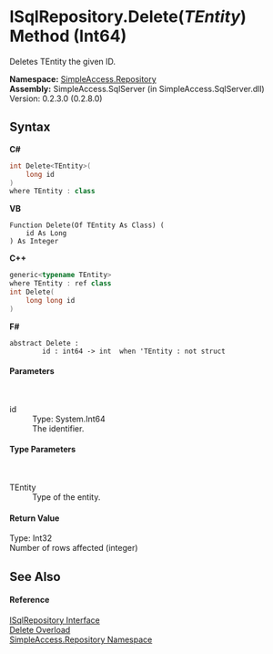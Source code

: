 # ISqlRepository.Delete(*TEntity*) Method (Int64)
 

Deletes TEntity the given ID.

**Namespace:**&nbsp;<a href="41571b4f-ca9a-e902-c5ef-a7c14c631bb2">SimpleAccess.Repository</a><br />**Assembly:**&nbsp;SimpleAccess.SqlServer (in SimpleAccess.SqlServer.dll) Version: 0.2.3.0 (0.2.8.0)

## Syntax

**C#**<br />
``` C#
int Delete<TEntity>(
	long id
)
where TEntity : class

```

**VB**<br />
``` VB
Function Delete(Of TEntity As Class) ( 
	id As Long
) As Integer
```

**C++**<br />
``` C++
generic<typename TEntity>
where TEntity : ref class
int Delete(
	long long id
)
```

**F#**<br />
``` F#
abstract Delete : 
        id : int64 -> int  when 'TEntity : not struct

```


#### Parameters
&nbsp;<dl><dt>id</dt><dd>Type: System.Int64<br />The identifier.</dd></dl>

#### Type Parameters
&nbsp;<dl><dt>TEntity</dt><dd>Type of the entity.</dd></dl>

#### Return Value
Type: Int32<br />Number of rows affected (integer)

## See Also


#### Reference
<a href="f40c60f9-7bd9-9bed-0857-200cfb858bcb">ISqlRepository Interface</a><br /><a href="714c43c6-fb95-75d7-d55c-db9d9c2bdf63">Delete Overload</a><br /><a href="41571b4f-ca9a-e902-c5ef-a7c14c631bb2">SimpleAccess.Repository Namespace</a><br />